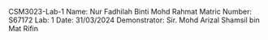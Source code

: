 CSM3023-Lab-1
Name: Nur Fadhilah Binti Mohd Rahmat
Matric Number: S67172
Lab: 1
Date: 31/03/2024
Demonstrator: Sir. Mohd Arizal Shamsil bin Mat Rifin
